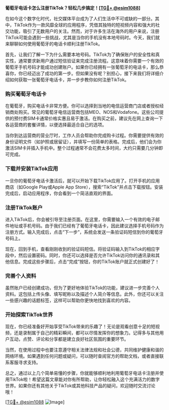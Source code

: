 **葡萄牙电话卡怎么注册TikTok？轻松几步搞定！[[TG💪+ @esim1088](https://t.me/s/esim1088)]**

在如今这个数字化时代，社交媒体平台成为了人们生活中不可或缺的一部分。其中，TikTok作为一款风靡全球的应用程序，凭借其独特的短视频内容和强大的社交功能，吸引了无数用户的关注。然而，对于许多生活在海外的用户来说，注册TikTok可能会遇到一些挑战，尤其是当你的手机没有本地号码时。今天，我们就来聊聊如何使用葡萄牙的电话卡顺利注册TikTok。

首先，让我们了解一下为什么需要本地号码。TikTok为了确保账户的安全性和真实性，通常要求新用户通过短信验证来完成注册流程。这意味着你需要一个有效的葡萄牙手机号码才能成功创建账户。如果你已经拥有一张葡萄牙的电话卡，那么恭喜你，你已经迈出了成功的第一步。但如果没有呢？别担心，接下来我们将详细介绍如何获取一张葡萄牙电话卡，并一步步教你如何注册TikTok。

### 购买葡萄牙电话卡

在葡萄牙，购买电话卡非常方便。你可以选择到当地的电信运营商门店或者授权经销商处购买。常见的葡萄牙电信运营商包括MEO、NOS和Vodafone。这些公司提供的预付费SIM卡通常价格实惠且易于激活。在购买之前，建议先在网上查询一下各运营商的套餐详情，以便选择最适合自己的选项。

当你到达运营商的营业厅时，工作人员会帮助你完成购卡过程。你需要提供有效的身份证明文件（如护照或居留证），并填写一份简单的表格。完成后，他们会为你激活SIM卡并插入手机中。整个过程通常不会花费太多时间，大约只需要几分钟即可完成。

### 下载并安装TikTok应用

一旦你的葡萄牙电话卡激活后，就可以开始下载TikTok应用了。打开手机的应用商店（如Google Play或Apple App Store），搜索“TikTok”并点击下载按钮。安装完成后，启动应用程序，你会看到一个简洁直观的界面。

### 注册TikTok账户

进入TikTok后，你会被引导至注册页面。在这里，你需要输入一个有效的电子邮件地址或手机号码。由于我们已经有了葡萄牙电话卡，因此建议选择手机号码作为注册方式。输入完成后，点击“下一步”，系统会发送一条验证码短信到你的葡萄牙号码上。

现在，回到手机，查看刚刚收到的验证码短信。将验证码输入到TikTok的相应字段中，然后设置密码。同时，你还可以选择是否允许TikTok访问你的通讯录和其他信息。完成这些步骤后，点击“完成”按钮，你的TikTok账户就正式创建好了！

### 完善个人资料

虽然账户已经创建成功，但为了更好地体验TikTok的功能，建议进一步完善个人资料。这包括上传头像、填写昵称以及描述个人简介等信息。此外，你还可以关注一些感兴趣的话题标签，这样可以帮助你更快地找到喜欢的内容。

### 开始探索TikTok世界

现在，你已经准备好开始享受TikTok带来的乐趣了！无论是观看创意十足的短视频，还是录制属于自己的精彩瞬间，都可以尽情发挥你的想象力。记得多与其他用户互动，点赞、评论和分享都是建立良好社区氛围的重要环节。

当然，在使用过程中也要注意遵守相关法律法规和社会公德，共同维护健康和谐的网络环境。如果遇到任何问题或疑问，可以随时查阅官方的帮助文档，或者直接联系客服寻求支持。

总之，通过以上几个简单易懂的步骤，你就能够顺利地利用葡萄牙电话卡注册并使用TikTok啦！希望这篇文章能对你有所帮助，让你轻松融入这个充满活力的数字世界。如果你还有其他关于TikTok或其他科技产品的疑问，欢迎随时交流讨论哦！

[[TG💪+ @esim1088](https://t.me/s/esim1088) ![Image](https://i.postimg.cc/4NQfJmqS/Snipaste-2025-05-13-00-14-12.png)]